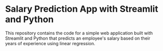 # Salary Prediction App with Streamlit and Python

This repository contains the code for a simple web application built with Streamlit and Python that predicts an employee's salary based on their years of experience using linear regression.
